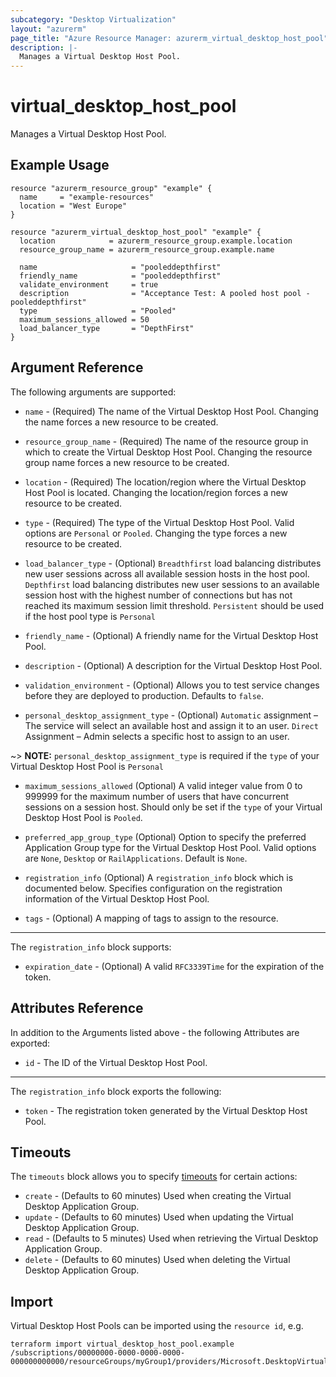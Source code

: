 ```yaml
---
subcategory: "Desktop Virtualization"
layout: "azurerm"
page_title: "Azure Resource Manager: azurerm_virtual_desktop_host_pool"
description: |-
  Manages a Virtual Desktop Host Pool.
---
```


# virtual_desktop_host_pool

Manages a Virtual Desktop Host Pool.

## Example Usage

```hcl
resource "azurerm_resource_group" "example" {
  name     = "example-resources"
  location = "West Europe"
}

resource "azurerm_virtual_desktop_host_pool" "example" {
  location            = azurerm_resource_group.example.location
  resource_group_name = azurerm_resource_group.example.name

  name                     = "pooleddepthfirst"
  friendly_name            = "pooleddepthfirst"
  validate_environment     = true
  description              = "Acceptance Test: A pooled host pool - pooleddepthfirst"
  type                     = "Pooled"
  maximum_sessions_allowed = 50
  load_balancer_type       = "DepthFirst"
}
```

## Argument Reference

The following arguments are supported:

* `name` - (Required) The name of the Virtual Desktop Host Pool. Changing the name
    forces a new resource to be created.

* `resource_group_name` - (Required) The name of the resource group in which to
    create the Virtual Desktop Host Pool. Changing the resource group name forces
    a new resource to be created.

* `location` - (Required) The location/region where the Virtual Desktop Host Pool is
    located. Changing the location/region forces a new resource to be created.

* `type` - (Required) The type of the Virtual Desktop Host Pool. Valid options are
    `Personal` or `Pooled`. Changing the type forces a new resource to be created.

* `load_balancer_type` -  (Optional) `Breadthfirst` load balancing distributes new user sessions across all available session hosts in the host pool.
    `Depthfirst` load balancing distributes new user sessions to an available session host with the highest number of connections but has not reached its maximum session limit threshold.
    `Persistent` should be used if the host pool type is `Personal`

* `friendly_name` - (Optional) A friendly name for the Virtual Desktop Host Pool.

* `description` - (Optional) A description for the Virtual Desktop Host Pool.

* `validation_environment` -  (Optional) Allows you to test service changes before they are deployed to production. Defaults to `false`.

* `personal_desktop_assignment_type` - (Optional) `Automatic` assignment – The service will select an available host and assign it to an user.
    `Direct` Assignment – Admin selects a specific host to assign to an user.

~> **NOTE:** `personal_desktop_assignment_type` is required if the `type` of your Virtual Desktop Host Pool is `Personal`

* `maximum_sessions_allowed` (Optional) A valid integer value from 0 to 999999 for the maximum number of users that have concurrent sessions on a session host.
    Should only be set if the `type` of your Virtual Desktop Host Pool is `Pooled`.

* `preferred_app_group_type` (Optional) Option to specify the preferred Application Group type for the Virtual Desktop Host Pool.
    Valid options are `None`, `Desktop` or `RailApplications`. Default is `None`.

* `registration_info` (Optional) A `registration_info` block which is documented below. Specifies configuration on the registration information of the Virtual Desktop Host Pool.

* `tags` - (Optional) A mapping of tags to assign to the resource.

---

The `registration_info` block supports:

* `expiration_date` - (Optional) A valid `RFC3339Time` for the expiration of the token.

## Attributes Reference

In addition to the Arguments listed above - the following Attributes are exported:

* `id` - The ID of the Virtual Desktop Host Pool.

---

The `registration_info` block exports the following:

* `token` - The registration token generated by the Virtual Desktop Host Pool.

## Timeouts

The `timeouts` block allows you to specify [timeouts](https://www.terraform.io/docs/configuration/resources.html#timeouts) for certain actions:

* `create` - (Defaults to 60 minutes) Used when creating the Virtual Desktop Application Group.
* `update` - (Defaults to 60 minutes) Used when updating the Virtual Desktop Application Group.
* `read` - (Defaults to 5 minutes) Used when retrieving the Virtual Desktop Application Group.
* `delete` - (Defaults to 60 minutes) Used when deleting the Virtual Desktop Application Group.


## Import

Virtual Desktop Host Pools can be imported using the `resource id`, e.g.

```
terraform import virtual_desktop_host_pool.example /subscriptions/00000000-0000-0000-0000-000000000000/resourceGroups/myGroup1/providers/Microsoft.DesktopVirtualization/hostpools/myhostpool
```
